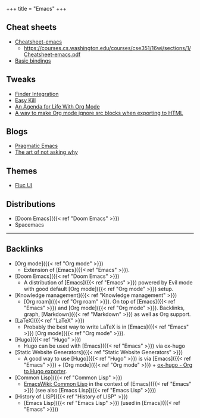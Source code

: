 +++
title = "Emacs"
+++


## Cheat sheets
- [Cheatsheet-emacs](/notes/attachments/Cheatsheet-emacs.pdf)
	- https://courses.cs.washington.edu/courses/cse351/16wi/sections/1/Cheatsheet-emacs.pdf
- [Basic bindings](https://stakahama.github.io/resources/emacs/#orgheadline2)

## Tweaks
- [Finder Integration](https://github.com/aculich/.emacs.d/blob/master/osx.el)
- [Easy Kill](https://emacsredux.com/blog/2018/11/09/an-easy-kill/)
- [An Agenda for Life With Org Mode](https://blog.aaronbieber.com/2016/09/24/an-agenda-for-life-with-org-mode.html)
- [A way to make Org mode ignore src blocks when exporting to HTML](https://emacs.stackexchange.com/questions/17744/is-there-a-way-to-make-org-mode-ignore-src-blocks-when-exporting-to-html)

## Blogs
- [Pragmatic Emacs](http://pragmaticemacs.com/all-posts/)
- [The art of not asking why](https://joshrollinswrites.com/tags/emacs/)

## Themes
- [Fluc UI](https://github.com/MetroWind/flucui-theme)

## Distributions
- [Doom Emacs]({{< ref "Doom Emacs" >}})
- Spacemacs


---
## Backlinks
* [Org mode]({{< ref "Org mode" >}})
	* Extension of [Emacs]({{< ref "Emacs" >}}).
* [Doom Emacs]({{< ref "Doom Emacs" >}})
	* A distribution of [Emacs]({{< ref "Emacs" >}}) powered by Evil mode with good default [Org mode]({{< ref "Org mode" >}}) setup.
* [Knowledge management]({{< ref "Knowledge management" >}})
	* [Org roam]({{< ref "Org roam" >}}). On top of [Emacs]({{< ref "Emacs" >}}) and [Org mode]({{< ref "Org mode" >}}). Backlinks, graph, [Markdown]({{< ref "Markdown" >}}) as well as Org support.
* [LaTeX]({{< ref "LaTeX" >}})
	* Probably the best way to write LaTeX is in [Emacs]({{< ref "Emacs" >}}) [Org mode]({{< ref "Org mode" >}}).
* [Hugo]({{< ref "Hugo" >}})
	* Hugo can be used with [Emacs]({{< ref "Emacs" >}}) via ox-hugo
* [Static Website Generators]({{< ref "Static Website Generators" >}})
	* A good way to use [Hugo]({{< ref "Hugo" >}}) is via [Emacs]({{< ref "Emacs" >}}) + [Org mode]({{< ref "Org mode" >}}) + [ox-hugo - Org to Hugo exporter](https://ox-hugo.scripter.co/).
* [Common Lisp]({{< ref "Common Lisp" >}})
	* [EmacsWiki: Common Lisp](https://www.emacswiki.org/emacs/CommonLisp) in the context of [Emacs]({{< ref "Emacs" >}}) (see also [Emacs Lisp]({{< ref "Emacs Lisp" >}}))
* [History of LISP]({{< ref "History of LISP" >}})
	* [Emacs Lisp]({{< ref "Emacs Lisp" >}}) (used in [Emacs]({{< ref "Emacs" >}}))

